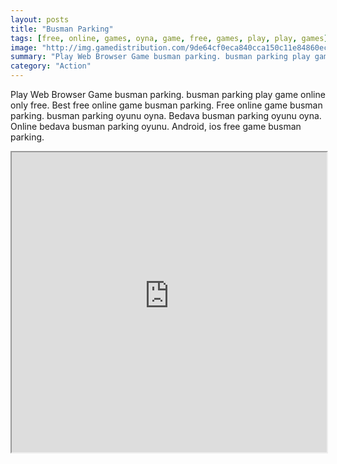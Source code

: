 ```yaml
---
layout: posts
title: "Busman Parking"
tags: [free, online, games, oyna, game, free, games, play, play, games]
image: "http://img.gamedistribution.com/9de64cf0eca840cca150c11e84860ec6.jpg"
summary: "Play Web Browser Game busman parking. busman parking play game online only free. Best free online game busman parking. Free online game busman parking. busman parking oyunu oyna. Bedava busman parking oyunu oyna. Online bedava busman parking oyunu. Android, ios free game busman parking."
category: "Action"
---
```


Play Web Browser Game busman parking. busman parking play game online only free. Best free online game busman parking. Free online game busman parking. busman parking oyunu oyna. Bedava busman parking oyunu oyna. Online bedava busman parking oyunu. Android, ios free game busman parking.

<iframe width="100%" height="480px;" src="http://flash.gamedistribution.com?game=9de64cf0eca840cca150c11e84860ec6"></iframe>